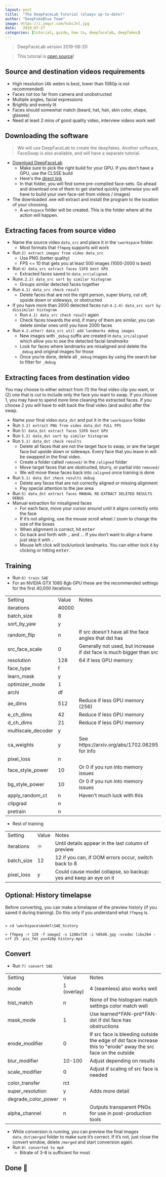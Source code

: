```yaml
---
layout: post
title:  "The DeepFaceLab Tutorial (always up-to-date)"
author: "DeepFakeBlue Team"
image: https://i.imgur.com/hshcJnl.jpg
date:   2019-07-27
categories: [tutorial, guide, how to, deepfacelab, deepfakes]
---
```


> DeepFaceLab version 2019-06-20

> This tutorial is [open source](https://github.com/dfblue/dfblue.github.io/issues)!

## Source and destination videos requirements

* High resolution (4k webm is best, lower than 1080p is not recommended)
* Faces not too far from camera and unobstructed
* Multiple angles, facial expressions
* Brightly and evenly lit
* Faces should somewhat match (beard, hat, hair, skin color, shape, glasses)
* Need at least 2 mins of good quality video, interview videos work well

## Downloading the software
> We will use DeepFaceLab to create the deepfakes. Another software, FaceSwap is also available, and will have a separate tutorial.

* [Download DeepFaceLab](https://github.com/iperov/DeepFaceLab/blob/master/doc/doc_prebuilt_windows_app.md)
    * Make sure to pick the right build for your GPU. If you don't have a GPU, use the CLSSE build
    * Here's the [direct link](https://drive.google.com/drive/folders/17a9b9zmLdnAlItifcGSE9ixDIDAT3YxP)
    * In that folder, you will find some pre-compiled face-sets. Go ahead and download one of them to get started quickly (otherwise you will have to build your own face-set from videos / images)
* The downloaded .exe will extract and install the program to the location of your choosing. 
    * A `workspace` folder will be created. This is the folder where all the action will happen.

## Extracting faces from source video

* Name the source video `data_src` and place it in the `\workspace` folder.
    * Most formats that `ffmpeg` supports will work
* Run `2) extract images from video data_src`
    * Use PNG (better quality)
    * FPS <= 10 that gets you at least 500 images (1000-2000 is best)
* Run `4) data_src extract faces S3FD best GPU`
    * Extracted faces saved to `data_src\aligned`.
* Run`4.2.2) data_src sort by similar histogram` 
    * Groups similar detected faces together 
* Run `4.1) data_src check result` 
    * Delete faces that are not the right person, super blurry, cut off, upside down or sideways, or obstructed
* If you have more than 2000 detected faces run `4.2.4) data_src sort by dissimilar histogram` 
    * Run `4.1) data_src check result` again
    * Check faces towards the end, if many of them are similar, you can delete similar ones until you have 2000 faces
* Run `4.2.other) data_src util add landmarks debug images`
    * New images with `_debug` suffix are created in  `data_src/aligned` which allow you to see the detected facial *landmarks*
    * Look for faces where landmarks are misaligned and delete the `_debug` and original images for those
    * Once you’re done, delete all  `_debug` images by using the search bar to filter for `_debug`

## Extracting faces from destination video

You may choose to either extract from (1) the final video clip you want, or (2) one that is cut to include only the face you want to swap. If you choose 1, you may have to spend more time cleaning the extracted faces. If you choose 2 you will have to edit back the final video (and audio) after the swap.

* Name your final video `data_dst` and put it in the `\workspace` folder
* Run `3.2) extract PNG from video data_dst FULL FPS`
* Run `5) data_dst extract faces S3FD best GPU` 
* Run `5.2) data_dst sort by similar histogram`
* Run `5.1) data_dst check results` 
    * Delete all faces that are not the target face to swap, or are the target face but upside down or sideways. Every face that you leave in will be swapped in the final video.
    * Create a folder called `removed/` in the `/aligned` folder
    * Move target faces that are obstructed, blurry, or partial into `removed/`
    * We will move these faces back into `/aligned` once training is done
* Run `5.1) data_dst check results debug`
    * Delete any faces that are not correctly aligned or missing alignment
    * Pay special attention to the jaw area
* Run `5) data_dst extract faces MANUAL RE-EXTRACT DELETED RESULTS DEBUG`
* Manual extraction for misaligned faces
    * For each face, move your cursor around until it aligns correctly onto the face
    * If it’s not aligning, use the mouse scroll wheel / zoom to change the size of the boxes
    * When alignment is correct, hit <kbd>enter</kbd>
    * Go back and forth with <kbd>,</kbd> and <kbd>.</kbd>. If you don’t want to align a frame just skip it with <kbd>.</kbd>
    * Mouse left click will lock/unlock landmarks. You can either lock it by clicking or hitting <kbd>enter</kbd>.

## Training

* Run `6) train SAE` 
* For an NVIDIA GTX 1080 8gb GPU these are the recommended settings for the first 40,000 iterations
<table>
  <tr>
    <td>Setting</td>
    <td>Value</td>
    <td>Notes</td>
  </tr>
  <tr>
    <td>iterations</td>
    <td>40000</td>
    <td></td>
  </tr>
  <tr>
    <td>batch_size</td>
    <td>8</td>
    <td></td>
  </tr>
  <tr>
    <td>sort_by_yaw</td>
    <td>y</td>
    <td></td>
  </tr>
  <tr>
    <td>random_flip</td>
    <td>n</td>
    <td>If src doesn't have all the face angles that dst has</td>
  </tr>
  <tr>
    <td>src_face_scale</td>
    <td>0</td>
    <td>Generally not used, but increase if dst face is much bigger than src</td>
  </tr>
  <tr>
    <td>resolution</td>
    <td>128</td>
    <td>64 if less GPU memory</td>
  </tr>
  <tr>
    <td>face_type</td>
    <td>f</td>
    <td></td>
  </tr>
  <tr>
    <td>learn_mask</td>
    <td>y</td>
    <td></td>
  </tr>
  <tr>
    <td>optimizer_mode</td>
    <td>1</td>
    <td></td>
  </tr>
  <tr>
    <td>archi</td>
    <td>df</td>
    <td></td>
  </tr>
  <tr>
    <td>ae_dims</td>
    <td>512</td>
    <td>Reduce if less GPU memory (256)</td>
  </tr>
  <tr>
    <td>e_ch_dims</td>
    <td>42</td>
    <td>Reduce if less GPU memory</td>
  </tr>
  <tr>
    <td>d_ch_dims</td>
    <td>21</td>
    <td>Reduce if less GPU memory</td>
  </tr>
  <tr>
    <td>multiscale_decoder</td>
    <td>y</td>
    <td></td>
  </tr>
  <tr>
    <td>ca_weights</td>
    <td>y</td>
    <td>See https://arxiv.org/abs/1702.06295 for info</td>
  </tr>
  <tr>
    <td>pixel_loss</td>
    <td>n</td>
    <td></td>
  </tr>
  <tr>
    <td>face_style_power</td>
    <td>10</td>
    <td>Or 0 if you run into memory issues</td>
  </tr>
  <tr>
    <td>bg_style_power</td>
    <td>10</td>
    <td>Or 0 if you run into memory issues</td>
  </tr>
  <tr>
    <td>apply_random_ct</td>
    <td>n</td>
    <td>Haven't much luck with this</td>
  </tr>
  <tr>
    <td>clipgrad</td>
    <td>n</td>
    <td></td>
  </tr>
  <tr>
    <td>pretrain</td>
    <td>n</td>
    <td></td>
  </tr>
</table>


* Rest of training


<table>
  <tr>
    <td>Setting</td>
    <td>Value</td>
    <td>Notes</td>
  </tr>
  <tr>
    <td>iterations</td>
    <td>♾</td>
    <td>Until details appear in the last column of preview</td>
  </tr>
  <tr>
    <td>batch_size</td>
    <td>12</td>
    <td>12 if you can, if OOM errors occur, switch back to 8</td>
  </tr>
  <tr>
    <td>pixel_loss</td>
    <td>y</td>
    <td>Could cause model collapse, so backup: yes and keep an eye on it</td>
  </tr>
</table>


## Optional: History timelapse

Before converting, you can make a timelapse of the preview history (if you saved it during training). Do this only if you understand what `ffmpeg` is.

```

> cd \workspace\model\SAE_history

> ffmpeg -r 120 -f image2 -s 1280x720 -i %05d0.jpg -vcodec libx264 -crf 25 -pix_fmt yuv420p history.mp4

```

## Convert

* Run `7) convert SAE`

<table>
  <tr>
    <td>Setting</td>
    <td>Value</td>
    <td>Notes</td>
  </tr>
  <tr>
    <td>mode</td>
    <td>1 (overlay)</td>
    <td>4 (seamless) also works well</td>
  </tr>
  <tr>
    <td>hist_match</td>
    <td>n</td>
    <td>None of the histogram match settings color match well</td>
  </tr>
  <tr>
    <td>mask_mode</td>
    <td>1</td>
    <td>Use learned*FAN-prd*FAN-dst if dst face has obstructions</td>
  </tr>
  <tr>
    <td>erode_modifier</td>
    <td>0</td>
    <td>If src face is bleeding outside the edge of dst face increase this to "erode" away the src face on the outside</td>
  </tr>
  <tr>
    <td>blur_modifier</td>
    <td>10-100</td>
    <td>Adjust depending on results</td>
  </tr>
  <tr>
    <td>scale_modifier</td>
    <td>0</td>
    <td>Adjust if scaling of src face is needed</td>
  </tr>
  <tr>
    <td>color_transfer</td>
    <td>rct</td>
    <td></td>
  </tr>
  <tr>
    <td>super_resolution</td>
    <td>y</td>
    <td>Adds more detail</td>
  </tr>
  <tr>
    <td>degrade_color_power</td>
    <td>n</td>
    <td></td>
  </tr>
  <tr>
    <td>alpha_channel</td>
    <td>n</td>
    <td>Outputs transparent PNGs for use in post-production tools</td>
  </tr>
</table>

* While conversion is running, you can preview the final images `data_dst\merged` folder to make sure it’s correct. If it’s not, just close the convert window, delete `/merged` and start conversion again.
* Run `8) converted to mp4`
    * Bitrate of 3-8 is sufficient for most

## Done 🤡

